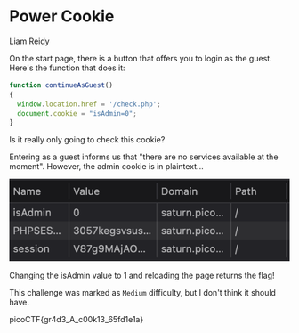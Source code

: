 # Power Cookie
Liam Reidy

On the start page, there is a button that offers you to login as the guest. Here's the function that does it:

```js
function continueAsGuest()
{
  window.location.href = '/check.php';
  document.cookie = "isAdmin=0";
}
```

Is it really only going to check this cookie?

Entering as a guest informs us that "there are no services available at the moment". However, the admin cookie is in plaintext...

![image](./1.png)

Changing the isAdmin value to 1 and reloading the page returns the flag!

This challenge was marked as `Medium` difficulty, but I don't think it should have.

picoCTF{gr4d3_A_c00k13_65fd1e1a}